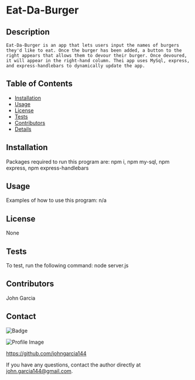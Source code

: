 
  # Eat-Da-Burger 
  
  ## Description
    Eat-Da-Burger is an app that lets users input the names of burgers they'd like to eat. Once the burger has been added, a button to the right appears that allows them to devour their burger. Once devoured, it will appear in the right-hand column. Thei app uses MySql, express, and express-handlebars to dynamically update the app. 

  ## Table of Contents
  - [Installation](#installation)
  - [Usage](#usage)
  - [License](#license)
  - [Tests](#tests)
  - [Contributors](#contributors)
  - [Details](#details)

  ## Installation
  Packages required to run this program are: npm i, npm my-sql, npm express, npm express-handlebars
  
  ## Usage
  Examples of how to use this program: n/a

  ## License
  None

  ## Tests
  To test, run the following command: node server.js

  ## Contributors
  John Garcia

  ## Contact
  
![Badge](https://img.shields.io/badge/Github-johngarcia144-4cbbb9) 
  
![Profile Image](https://github.com/johngarcia144.png?size=50)
  
https://github.com/johngarcia144
  
If you have any questions, contact the author directly at john.garcia144@gmail.com.
 